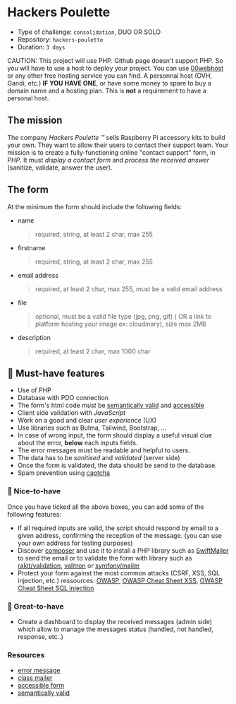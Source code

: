 # Hackers Poulette

-   Type of challenge: `consolidation`, DUO OR SOLO
-   Repository: `hackers-poulette`
-   Duration: `3 days`

CAUTION: This project will use PHP. Github page doesn't support PHP. So you will have to use a host to deploy your project. You can use [00webhost](https://www.000webhost.com/) or any other free hosting service you can find. A personnal host (OVH, Gandi, etc.) **IF YOU HAVE ONE**, or have some money to spare to buy a domain name and a hosting plan. This is **not** a requirement to have a personal host.

## The mission

The company _Hackers Poulette ™_ sells Raspberry Pi accessory kits to build
your own. They want to allow their users to contact their support team. Your
mission is to create a fully-functioning online "contact support" form, in _PHP_. It must _display a contact form_ and _process the received answer_ (sanitize, validate, answer the user).

## The form

At the minimum the form should include the following fields:

-   name
    > required, string, at least 2 char, max 255
-   firstname
    > required, string, at least 2 char, max 255
-   email address
    > required, at least 2 char, max 255, must be a valid email address
-   file
    > optional, must be a valid file type (jpg, png, gif) ( OR a link to platform hosting your image ex: cloudinary), size max 2MB
-   description
    > required, at least 2 char, max 1000 char

## 🌱 Must-have features

-   Use of PHP
-   Database with PDO connection
-   The form's html code _must_ be [semantically valid](https://www.w3.org/2001/sw/wiki/W3C_Validator) and [accessible](https://formspree.io/blog/accessible-forms/)
-   Client side validation with _JavaScript_
-   Work on a good and clear _user experience_ (UX)
-   Use libraries such as Bulma, Tailwind, Bootstrap, ...
-   In case of wrong input, the form should display a useful visual clue about the error, **below** each inputs fields.
-   The error messages must be readable and helpful to users.
-   The data has to be _sanitised_ and _validated_ (server side)
-   Once the form is validated, the data should be send to the database.
-   Spam prevention using [captcha](https://www.google.com/search?q=captcha+spam+prevention)

### 🌼 Nice-to-have

Once you have ticked all the above boxes, you can add some of the following features:

-   If all required inputs are valid, the script should respond by email to a given address, confirming the reception of the message. (you can use your own address for testing purposes)
-   Discover [composer](https://getcomposer.org/doc/00-intro.md) and use it to install a PHP library such as [SwiftMailer](https://symfony.com/doc/current/mailer.html) to send the email or to validate the form with library such as [rakit/validation](https://github.com/rakit/validation), [valitron](https://github.com/vlucas/valitron) or [symfony/mailer](https://symfony.com/doc/current/mailer.html)
-   Protect your form against the most common attacks (CSRF, XSS, SQL injection, etc.) ressources: [OWASP](https://owasp.org/www-project-top-ten/), [OWASP Cheat Sheet XSS](https://cheatsheetseries.owasp.org/cheatsheets/Cross_Site_Scripting_Prevention_Cheat_Sheet.html), [OWASP Cheat Sheet SQL injection](https://cheatsheetseries.owasp.org/cheatsheets/SQL_Injection_Prevention_Cheat_Sheet.html)


### 🌴 Great-to-have


-   Create a dashboard to display the received messages (admin side) which allow to manage the messages status (handled, not handled, response, etc..) 

### Resources

-   [error message](http://uxmas.com/2012/the-4-hs-of-writing-error-messages)
-   [class mailer](https://github.com/PHPMailer/PHPMailer)
-   [accessible form](https://formspree.io/blog/accessible-forms/)
-   [semantically valid](https://www.w3.org/2001/sw/wiki/W3C_Validator)
